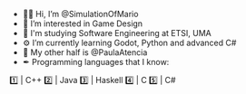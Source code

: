 - 👋🏻 Hi, I’m @SimulationOfMario
- 👀 I’m interested in Game Design
- 📖 I'm studying Software Engineering at ETSI, UMA
- ⚙ I’m currently learning Godot, Python and advanced C#
- 💜 My other half is @PaulaAtencia 
- ✒ Programming languages that I know:

1️⃣ | C++
2️⃣ | Java
3️⃣ | Haskell
4️⃣ | C
5️⃣ | C#
<!---
SimulationOfMario/SimulationOfMario is a ✨ special ✨ repository because its `README.md` (this file) appears on your GitHub profile.
You can click the Preview link to take a look at your changes.
--->
